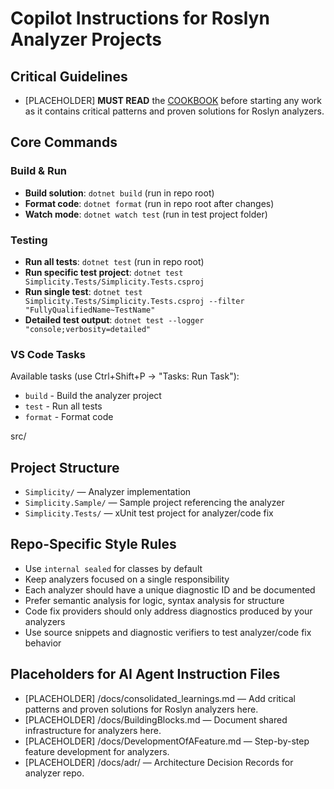 
# Copilot Instructions for Roslyn Analyzer Projects


## Critical Guidelines
- [PLACEHOLDER] **MUST READ** the [COOKBOOK](../docs/development/COOKBOOK.md) before starting any work as it contains critical patterns and proven solutions for Roslyn analyzers.


## Core Commands

### Build & Run
- **Build solution**: `dotnet build` (run in repo root)
- **Format code**: `dotnet format` (run in repo root after changes)
- **Watch mode**: `dotnet watch test` (run in test project folder)

### Testing
- **Run all tests**: `dotnet test` (run in repo root)
- **Run specific test project**: `dotnet test Simplicity.Tests/Simplicity.Tests.csproj`
- **Run single test**: `dotnet test Simplicity.Tests/Simplicity.Tests.csproj --filter "FullyQualifiedName~TestName"`
- **Detailed test output**: `dotnet test --logger "console;verbosity=detailed"`

### VS Code Tasks
Available tasks (use Ctrl+Shift+P → "Tasks: Run Task"):
- `build` - Build the analyzer project
- `test` - Run all tests
- `format` - Format code

src/

## Project Structure

- `Simplicity/` — Analyzer implementation
- `Simplicity.Sample/` — Sample project referencing the analyzer
- `Simplicity.Tests/` — xUnit test project for analyzer/code fix


## Repo-Specific Style Rules

- Use `internal sealed` for classes by default
- Keep analyzers focused on a single responsibility
- Each analyzer should have a unique diagnostic ID and be documented
- Prefer semantic analysis for logic, syntax analysis for structure
- Code fix providers should only address diagnostics produced by your analyzers
- Use source snippets and diagnostic verifiers to test analyzer/code fix behavior


## Placeholders for AI Agent Instruction Files

- [PLACEHOLDER] /docs/consolidated_learnings.md — Add critical patterns and proven solutions for Roslyn analyzers here.
- [PLACEHOLDER] /docs/BuildingBlocks.md — Document shared infrastructure for analyzers here.
- [PLACEHOLDER] /docs/DevelopmentOfAFeature.md — Step-by-step feature development for analyzers.
- [PLACEHOLDER] /docs/adr/ — Architecture Decision Records for analyzer repo.

